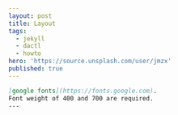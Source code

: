 ```yaml
---
layout: post
title: Layout
tags:
  - jekyll
  - dactl
  - howto
hero: 'https://source.unsplash.com/user/jmzx'
published: true
---
```

```markdown
[google fonts](https://fonts.google.com).
Font weight of 400 and 700 are required.
---
```
